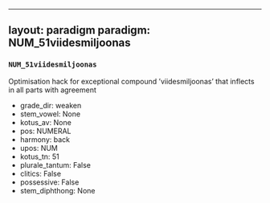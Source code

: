 
---
layout: paradigm
paradigm: NUM_51viidesmiljoonas
---
### ` NUM_51viidesmiljoonas `

Optimisation hack for exceptional compound ’viidesmiljoonas’ that inflects in all parts with agreement
* grade_dir: weaken
* stem_vowel: None
* kotus_av: None
* pos: NUMERAL
* harmony: back
* upos: NUM
* kotus_tn: 51
* plurale_tantum: False
* clitics: False
* possessive: False
* stem_diphthong: None
